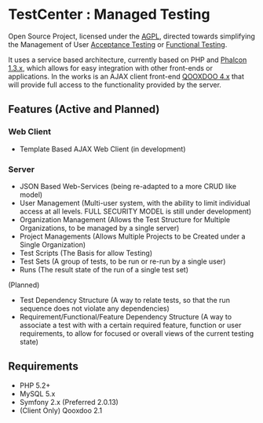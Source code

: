 # TestCenter : Managed Testing #

Open Source Project, licensed under the [AGPL](http://www.gnu.org/licenses/agpl-3.0.html), directed towards simplifying the Management of User [Acceptance Testing](http://en.wikipedia.org/wiki/Acceptance_testing) or [Functional Testing](http://en.wikipedia.org/wiki/Functional_testing).

It uses a service based architecture, currently based on PHP and [Phalcon 1.3.x](http://phalconphp.com/), which allows for easy integration with other front-ends or applications.
In the works is an AJAX client front-end [QOOXDOO 4.x](http://qooxdoo.org/) that will provide full access to the functionality provided by the server.

## Features (Active and Planned) ##

### Web Client ###
  * Template Based AJAX Web Client (in development)

### Server ###
  * JSON Based Web-Services (being re-adapted to a more CRUD like model)
  * User Management (Multi-user system, with the ability to limit individual access at all levels. FULL SECURITY MODEL is still under development)
  * Organization Management (Allows the Test Structure for Multiple Organizations, to be managed by a single server)
  * Project Managements (Allows Multiple Projects to be Created under a Single Organization)
  * Test Scripts (The Basis for allow Testing)
  * Test Sets (A group of tests, to be run or re-run by a single user)
  * Runs (The result state of the run of a single test set)


(Planned)
  * Test Dependency Structure (A way to relate tests, so that the run sequence does not violate any dependencies)
  * Requirement/Functional/Feature Dependency Structure (A way to associate a test with with a certain required feature, function or user requirements, to allow for focused or overall views of the current testing state)

## Requirements ##
  * PHP 5.2+
  * MySQL 5.x
  * Symfony 2.x (Preferred 2.0.13)
  * (Client Only) Qooxdoo 2.1